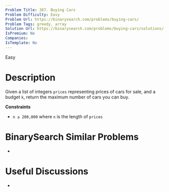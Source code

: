 ```yaml
---
Problem Title: 387. Buying Cars
Problem Difficulty: Easy
Problem Url: https://binarysearch.com/problems/buying-cars/
Problem Tags: greedy, array
Solution Url: https://binarysearch.com/problems/buying-cars/solutions/
IsPremium: No
Companies: 
IsTemplate: No
---
```


<span style="color: ;">Easy</span>

# Description

Given a list of integers `prices` representing prices of cars for sale, and a budget `k`, return the maximum number of cars you can buy.

**Constraints**
- `n ≤ 200,000` where `n` is the length of `prices`

# BinarySearch Similar Problems

- []()

# Useful Discussions

- []()
